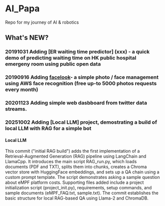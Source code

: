 # AI_Papa
Repo for my journey of AI &amp; robotics 

## What's NEW?

### 20191031 Adding [ER waiting time predictor] (xxx) - a quick demo of predicting waiting time on HK public hospital emergeny room using public open data 
### 20190916 Adding [facelook](facelook_photo_management)- a simple photo / face management using AWS face recognition (free up-to 5000 photos requests every month)
### 20201123 Adding simple web dasbboard from twitter data streams. 
### 20251002 Adding [Local LLM] project, demostrating a build of local LLM with RAG for a simple bot


#### Local LLM
This commit ("initial RAG build") adds the first implementation of a Retrieval-Augmented Generation (RAG) pipeline using LangChain and LlamaCpp. It introduces the main script RAG_run.py, which loads documents (PDF and TXT), splits them into chunks, creates a Chroma vector store with HuggingFace embeddings, and sets up a QA chain using a custom prompt template. The script demonstrates asking a sample question about eMPF platform costs. Supporting files added include a project initialization script (project_init.py), requirements, setup commands, and sample documents (eMPF_FAQ.txt, sample.txt). The commit establishes the basic structure for local RAG-based QA using Llama-2 and ChromaDB.
